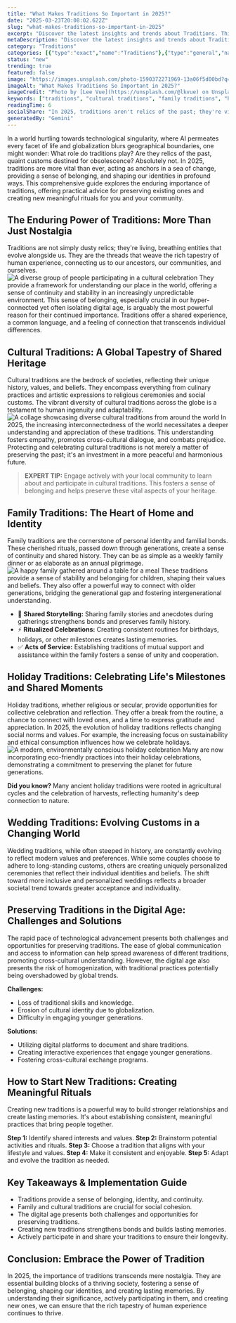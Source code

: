 ```yaml
---
title: "What Makes Traditions So Important in 2025?"
date: "2025-03-23T20:08:02.622Z"
slug: "what-makes-traditions-so-important-in-2025"
excerpt: "Discover the latest insights and trends about Traditions. This comprehensive guide covers everything you need to know about Traditions in 2025."
metaDescription: "Discover the latest insights and trends about Traditions. This comprehensive guide covers everything you need to know about Traditions in 2025."
category: "Traditions"
categories: [{"type":"exact","name":"Traditions"},{"type":"general","name":"Anthropology"},{"type":"medium","name":"Cultural Studies"},{"type":"specific","name":"Ritual Practices"},{"type":"niche","name":"Ancestor Veneration"}]
status: "new"
trending: true
featured: false
image: "https://images.unsplash.com/photo-1590372271969-13a06f5d00bd?q=85&w=1200&fit=max&fm=webp&auto=compress"
imageAlt: "What Makes Traditions So Important in 2025?"
imageCredit: "Photo by [Lee Vue](https://unsplash.com/@lkvue) on Unsplash"
keywords: ["traditions", "cultural traditions", "family traditions", "holiday traditions", "wedding traditions", "meaning of traditions", "preserving traditions", "best family traditions", "unique cultural traditions", "how to start new traditions"]
readingTime: 6
socialShare: "In 2025, traditions aren't relics of the past; they're vital anchors in a rapidly changing world, connecting us to our heritage and each other.  Embrace the power of tradition!"
generatedBy: "Gemini"
---
```




In a world hurtling towards technological singularity, where AI permeates every facet of life and globalization blurs geographical boundaries, one might wonder:  What role do traditions play?  Are they relics of the past, quaint customs destined for obsolescence?  Absolutely not. In 2025, traditions are more vital than ever, acting as anchors in a sea of change, providing a sense of belonging, and shaping our identities in profound ways. This comprehensive guide explores the enduring importance of traditions, offering practical advice for preserving existing ones and creating new meaningful rituals for you and your community.

## The Enduring Power of Traditions: More Than Just Nostalgia

Traditions are not simply dusty relics; they're living, breathing entities that evolve alongside us. They are the threads that weave the rich tapestry of human experience, connecting us to our ancestors, our communities, and ourselves.  ![A diverse group of people participating in a cultural celebration](https://images.unsplash.com/photo-1519802772250-a52a9af0eacb?q=85&w=1200&fit=max&fm=webp&auto=compress)  They provide a framework for understanding our place in the world, offering a sense of continuity and stability in an increasingly unpredictable environment.  This sense of belonging, especially crucial in our hyper-connected yet often isolating digital age, is arguably the most powerful reason for their continued importance.  Traditions offer a shared experience, a common language, and a feeling of connection that transcends individual differences.

##  Cultural Traditions: A Global Tapestry of Shared Heritage

Cultural traditions are the bedrock of societies, reflecting their unique history, values, and beliefs. They encompass everything from culinary practices and artistic expressions to religious ceremonies and social customs.  The vibrant diversity of cultural traditions across the globe is a testament to human ingenuity and adaptability. ![A collage showcasing diverse cultural traditions from around the world](https://images.unsplash.com/photo-1590372271969-13a06f5d00bd?q=85&w=1200&fit=max&fm=webp&auto=compress)  In 2025, the increasing interconnectedness of the world necessitates a deeper understanding and appreciation of these traditions.  This understanding fosters empathy, promotes cross-cultural dialogue, and combats prejudice.  Protecting and celebrating cultural traditions is not merely a matter of preserving the past; it's an investment in a more peaceful and harmonious future.

> **EXPERT TIP:**  Engage actively with your local community to learn about and participate in cultural traditions.  This fosters a sense of belonging and helps preserve these vital aspects of your heritage.

## Family Traditions: The Heart of Home and Identity

Family traditions are the cornerstone of personal identity and familial bonds. These cherished rituals, passed down through generations, create a sense of continuity and shared history. They can be as simple as a weekly family dinner or as elaborate as an annual pilgrimage. ![A happy family gathered around a table for a meal](https://images.unsplash.com/photo-1592172578991-51bac865e437?q=85&w=1200&fit=max&fm=webp&auto=compress)  These traditions provide a sense of stability and belonging for children, shaping their values and beliefs.  They also offer a powerful way to connect with older generations, bridging the generational gap and fostering intergenerational understanding.

* 🔑 **Shared Storytelling:**  Sharing family stories and anecdotes during gatherings strengthens bonds and preserves family history.
* ⚡ **Ritualized Celebrations:**  Creating consistent routines for birthdays, holidays, or other milestones creates lasting memories.
* ✅ **Acts of Service:**  Establishing traditions of mutual support and assistance within the family fosters a sense of unity and cooperation.

## Holiday Traditions: Celebrating Life's Milestones and Shared Moments

Holiday traditions, whether religious or secular, provide opportunities for collective celebration and reflection. They offer a break from the routine, a chance to connect with loved ones, and a time to express gratitude and appreciation.  In 2025, the evolution of holiday traditions reflects changing social norms and values.  For example, the increasing focus on sustainability and ethical consumption influences how we celebrate holidays.  ![A modern, environmentally conscious holiday celebration](https://images.unsplash.com/photo-1508642207-7048c482ba7e?q=85&w=1200&fit=max&fm=webp&auto=compress)  Many are now incorporating eco-friendly practices into their holiday celebrations, demonstrating a commitment to preserving the planet for future generations.

**Did you know?** Many ancient holiday traditions were rooted in agricultural cycles and the celebration of harvests, reflecting humanity's deep connection to nature.

## Wedding Traditions: Evolving Customs in a Changing World

Wedding traditions, while often steeped in history, are constantly evolving to reflect modern values and preferences.  While some couples choose to adhere to long-standing customs, others are creating uniquely personalized ceremonies that reflect their individual identities and beliefs.  The shift toward more inclusive and personalized weddings reflects a broader societal trend towards greater acceptance and individuality.

## Preserving Traditions in the Digital Age: Challenges and Solutions

The rapid pace of technological advancement presents both challenges and opportunities for preserving traditions. The ease of global communication and access to information can help spread awareness of different traditions, promoting cross-cultural understanding. However, the digital age also presents the risk of homogenization, with traditional practices potentially being overshadowed by global trends.

**Challenges:**

* Loss of traditional skills and knowledge.
* Erosion of cultural identity due to globalization.
* Difficulty in engaging younger generations.

**Solutions:**

* Utilizing digital platforms to document and share traditions.
* Creating interactive experiences that engage younger generations.
* Fostering cross-cultural exchange programs.

## How to Start New Traditions: Creating Meaningful Rituals

Creating new traditions is a powerful way to build stronger relationships and create lasting memories.  It's about establishing consistent, meaningful practices that bring people together.

**Step 1:** Identify shared interests and values.
**Step 2:** Brainstorm potential activities and rituals.
**Step 3:** Choose a tradition that aligns with your lifestyle and values.
**Step 4:** Make it consistent and enjoyable.
**Step 5:** Adapt and evolve the tradition as needed.

## Key Takeaways & Implementation Guide

* Traditions provide a sense of belonging, identity, and continuity.
* Family and cultural traditions are crucial for social cohesion.
* The digital age presents both challenges and opportunities for preserving traditions.
* Creating new traditions strengthens bonds and builds lasting memories.
* Actively participate in and share your traditions to ensure their longevity.

## Conclusion: Embrace the Power of Tradition

In 2025, the importance of traditions transcends mere nostalgia. They are essential building blocks of a thriving society, fostering a sense of belonging, shaping our identities, and creating lasting memories. By understanding their significance, actively participating in them, and creating new ones, we can ensure that the rich tapestry of human experience continues to thrive.

